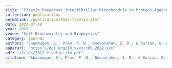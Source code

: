 ```yaml
---
title: "Fisetin Preserves Interfibrillar Mitochondria to Protect Against Myocardial Ischemia–Reperfusion Injury"
collection: publications
permalink: /publication/2022-fisetin-ifm/
date: 2022-07-10
year: 2022
venue: "Cell Biochemistry and Biophysics"
category: journal
authors: "Shanmugam, K., Prem, P. N., Boovarahan, S. R., & Kurian, G. A."
paperurl: "https://doi.org/10.xxxx/cbb.2022.xxx"
pdf: "/files/2022-fisetin-ifm.pdf"
citation: "Shanmugam, K., Prem, P. N., Boovarahan, S. R., & Kurian, G. A. (2022). Fisetin preserves interfibrillar mitochondria to protect against myocardial ischemia–reperfusion injury. *Cell Biochemistry and Biophysics*, 2022. https://doi.org/10.xxxx/cbb.2022.xxx"
---
```

